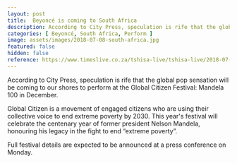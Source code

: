 ```yaml
---
layout: post
title:  Beyoncé is coming to South Africa
description: According to City Press, speculation is rife that the global pop sensation will be coming to our shores to perform at the Global Citizen Festival; Mandela 100 in December.
categories: [ Beyoncé, South Africa, Perform ]
image: assets/images/2018-07-08-south-africa.jpg
featured: false
hidden: false
reference: https://www.timeslive.co.za/tshisa-live/tshisa-live/2018-07-08-beyonc-coming-to-south-africa-report/
---
```

According to City Press, speculation is rife that the global pop sensation will be coming to our shores to perform at the Global Citizen Festival: Mandela 100 in December. 

Global Citizen is a movement of engaged citizens who are using their collective voice to end extreme poverty by 2030. This year's festival will celebrate the centenary year of former president Nelson Mandela, honouring his legacy in the fight to end “extreme poverty”.

Full festival details are expected to be announced at a press conference on Monday.
